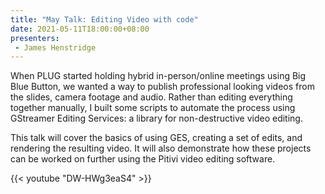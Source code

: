 ```yaml
---
title: "May Talk: Editing Video with code"
date: 2021-05-11T18:00:00+08:00
presenters:
 - James Henstridge
---
```


When PLUG started holding hybrid in-person/online meetings using Big
Blue Button, we wanted a way to publish professional looking videos
from the slides, camera footage and audio. Rather than editing
everything together manually, I built some scripts to automate the
process using GStreamer Editing Services: a library for
non-destructive video editing.
<!--more-->

This talk will cover the basics of using GES, creating a set of edits,
and rendering the resulting video. It will also demonstrate how these
projects can be worked on further using the Pitivi video editing
software.

{{< youtube "DW-HWg3eaS4" >}}
